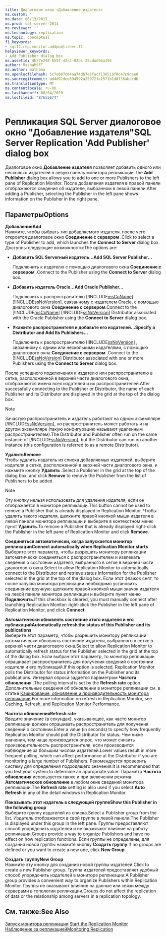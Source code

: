 ```yaml
---
title: Диалоговое окно «Добавление издателя»
ms.custom: ''
ms.date: 06/13/2017
ms.prod: sql-server-2014
ms.reviewer: ''
ms.technology: replication
ms.topic: conceptual
f1_keywords:
- sql12.rep.monitor.addpublisher.f1
helpviewer_keywords:
- Add Publisher dialog box
ms.assetid: 4b57e298-655f-42c2-82bc-25cdad94a194
author: MashaMSFT
ms.author: mathoma
ms.openlocfilehash: 5c7e607c04aa74db7e5facf13051bf0c47c9dae0
ms.sourcegitcommit: ad4d92dce894592a259721a1571b1d8736abacdb
ms.translationtype: MT
ms.contentlocale: ru-RU
ms.lasthandoff: 08/04/2020
ms.locfileid: "87655674"
---
```

# <a name="sql-server-replication-add-publisher-dialog-box"></a><span data-ttu-id="7307c-102">Репликация SQL Server диалоговое окно "Добавление издателя"</span><span class="sxs-lookup"><span data-stu-id="7307c-102">SQL Server Replication 'Add Publisher' dialog box</span></span> 
  <span data-ttu-id="7307c-103">Диалоговое окно **Добавление издателя** позволяет добавить одного или несколько издателей в левую панель монитора репликации.</span><span class="sxs-lookup"><span data-stu-id="7307c-103">The **Add Publisher** dialog box allows you to add to one or more Publishers to the left pane of Replication Monitor.</span></span> <span data-ttu-id="7307c-104">После добавления издателя в правой панели отображаются сведения об издателе, выбранном в левой панели.</span><span class="sxs-lookup"><span data-stu-id="7307c-104">After adding a Publisher, selecting the Publisher in the left pane shows information on the Publisher in the right pane.</span></span>  
  
## <a name="options"></a><span data-ttu-id="7307c-105">Параметры</span><span class="sxs-lookup"><span data-stu-id="7307c-105">Options</span></span>  
 <span data-ttu-id="7307c-106">**Добавление**</span><span class="sxs-lookup"><span data-stu-id="7307c-106">**Add**</span></span>  
 <span data-ttu-id="7307c-107">Нажмите, чтобы выбрать тип добавляемого издателя, после чего откроется диалоговое окно **Соединение с сервером** .</span><span class="sxs-lookup"><span data-stu-id="7307c-107">Click to select a type of Publisher to add, which launches the **Connect to Server** dialog box.</span></span> <span data-ttu-id="7307c-108">Доступны следующие возможности:</span><span class="sxs-lookup"><span data-stu-id="7307c-108">The options are:</span></span>  
  
-   <span data-ttu-id="7307c-109">**Добавить SQL Serverный издатель...**</span><span class="sxs-lookup"><span data-stu-id="7307c-109">**Add SQL Server Publisher...**</span></span>  
  
     <span data-ttu-id="7307c-110">Подключить к издателю с помощью диалогового окна **Соединение с сервером** .</span><span class="sxs-lookup"><span data-stu-id="7307c-110">Connect to the Publisher using the **Connect to Server** dialog box.</span></span>  
  
-   <span data-ttu-id="7307c-111">**Добавить издатель Oracle...**</span><span class="sxs-lookup"><span data-stu-id="7307c-111">**Add Oracle Publisher...**</span></span>  
  
     <span data-ttu-id="7307c-112">Подключить к распространителю [!INCLUDE[msCoName](../../includes/msconame-md.md)] [!INCLUDE[ssNoVersion](../../includes/ssnoversion-md.md)], связанному с издателем Oracle, с помощью диалогового окна **Соединение с сервером**.</span><span class="sxs-lookup"><span data-stu-id="7307c-112">Connect to the [!INCLUDE[msCoName](../../includes/msconame-md.md)] [!INCLUDE[ssNoVersion](../../includes/ssnoversion-md.md)] Distributor associated with the Oracle Publisher using the **Connect to Server** dialog box.</span></span>  
  
-   <span data-ttu-id="7307c-113">**Укажите распространителя и добавьте его издателей...**</span><span class="sxs-lookup"><span data-stu-id="7307c-113">**Specify a Distributor and Add Its Publishers...**</span></span>  
  
     <span data-ttu-id="7307c-114">Подключить к распространителю [!INCLUDE[ssNoVersion](../../includes/ssnoversion-md.md)] , связанному с одним или несколькими издателями, с помощью диалогового окна **Соединение с сервером** .</span><span class="sxs-lookup"><span data-stu-id="7307c-114">Connect to the [!INCLUDE[ssNoVersion](../../includes/ssnoversion-md.md)] Distributor associated with one or more Publishers using the **Connect to Server** dialog box.</span></span>  
  
 <span data-ttu-id="7307c-115">После успешного подключения к издателю или распространителю в сетке, расположенной в верхней части диалогового окна, отображаются имена всех издателей и их распространителей.</span><span class="sxs-lookup"><span data-stu-id="7307c-115">After successfully connecting to the Publisher or Distributor, the name of each Publisher and its Distributor are displayed in the grid at the top of the dialog box.</span></span>  
  
> [!NOTE]  
>  <span data-ttu-id="7307c-116">Зачастую распространитель и издатель работают на одном экземпляре [!INCLUDE[ssNoVersion](../../includes/ssnoversion-md.md)], но распространитель может работать и на другом экземпляре (такую конфигурацию называют удаленным распространителем).</span><span class="sxs-lookup"><span data-stu-id="7307c-116">The Distributor and Publisher often run on the same instance of [!INCLUDE[ssNoVersion](../../includes/ssnoversion-md.md)], but the Distributor can run on another instance (this configuration is referred to as a remote Distributor).</span></span>  
  
 <span data-ttu-id="7307c-117">**Удалить**</span><span class="sxs-lookup"><span data-stu-id="7307c-117">**Remove**</span></span>  
 <span data-ttu-id="7307c-118">Чтобы удалить издатель из списка добавляемых издателей, выберите издателя в сетке, расположенной в верхней части диалогового окна, и нажмите кнопку **Удалить** .</span><span class="sxs-lookup"><span data-stu-id="7307c-118">Select a Publisher in the grid at the top of the dialog box, and click **Remove** to remove the Publisher from the list of Publishers to be added.</span></span>  
  
> [!NOTE]  
>  <span data-ttu-id="7307c-119">Эту кнопку нельзя использовать для удаления издателя, если он отображается в мониторе репликации.</span><span class="sxs-lookup"><span data-stu-id="7307c-119">This button cannot be used to remove a Publisher that is already displayed in Replication Monitor.</span></span> <span data-ttu-id="7307c-120">Чтобы удалить такого издателя, щелкните правой кнопкой мыши издателя в левой панели монитора репликации и выберите в контекстном меню пункт **Удалить**.</span><span class="sxs-lookup"><span data-stu-id="7307c-120">To remove a Publisher that is already displayed right-click the Publisher in the left pane of Replication Monitor and click **Remove**.</span></span>  
  
 <span data-ttu-id="7307c-121">**Соединяться автоматически, когда запускается монитор репликации**</span><span class="sxs-lookup"><span data-stu-id="7307c-121">**Connect automatically when Replication Monitor starts**</span></span>  
 <span data-ttu-id="7307c-122">Выберите этот параметр, чтобы разрешить монитору репликации автоматически соединяться с распространителем и извлекать сведения о состоянии издателя, выбранного в сетке в верхней части диалогового окна.</span><span class="sxs-lookup"><span data-stu-id="7307c-122">Select to allow Replication Monitor to automatically connect to the Distributor and retrieve status information for the Publisher selected in the grid at the top of the dialog box.</span></span> <span data-ttu-id="7307c-123">Если этот флажок снят, то после запуска монитора репликации необходимо установить соединение вручную: щелкните правой кнопкой мыши значок издателя на левой панели монитора репликации и выберите пункт меню **Подключить**.</span><span class="sxs-lookup"><span data-stu-id="7307c-123">If this checkbox is cleared, you must manually connect after launching Replication Monitor: right-click the Publisher in the left pane of Replication Monitor, and click **Connect**.</span></span>  
  
 <span data-ttu-id="7307c-124">**Автоматически обновлять состояние этого издателя и его публикаций**</span><span class="sxs-lookup"><span data-stu-id="7307c-124">**Automatically refresh the status of this Publisher and its publications**</span></span>  
 <span data-ttu-id="7307c-125">Выберите этот параметр, чтобы разрешить монитору репликации автоматически обновлять состояние издателя, выбранного в сетке в верхней части диалогового окна.</span><span class="sxs-lookup"><span data-stu-id="7307c-125">Select to allow Replication Monitor to automatically refresh status for the Publisher selected in the grid at the top of the dialog box.</span></span> <span data-ttu-id="7307c-126">Если выбран этот параметр, то монитор репликации опрашивает распространитель для получения сведений о состоянии издателя и его публикаций.</span><span class="sxs-lookup"><span data-stu-id="7307c-126">If this option is selected, Replication Monitor polls the Distributor for status information on the Publisher and its publications.</span></span> <span data-ttu-id="7307c-127">Интервал опроса задается параметром **Частота обновления** .</span><span class="sxs-lookup"><span data-stu-id="7307c-127">The polling interval is set by the **Refresh rate** option.</span></span> <span data-ttu-id="7307c-128">Дополнительные сведения об обновлении в мониторе репликации см. в статье [Кэширование, обновление и производительность монитора репликации](monitor/caching-refresh-and-replication-monitor-performance.md).</span><span class="sxs-lookup"><span data-stu-id="7307c-128">For more information on refresh in Replication Monitor, see [Caching, Refresh, and Replication Monitor Performance](monitor/caching-refresh-and-replication-monitor-performance.md).</span></span>  
  
 <span data-ttu-id="7307c-129">**Частота обновления**</span><span class="sxs-lookup"><span data-stu-id="7307c-129">**Refresh rate**</span></span>  
 <span data-ttu-id="7307c-130">Введите значение (в секундах), указывающее, как часто монитор репликации должен опрашивать распространитель для получения сведений о состоянии.</span><span class="sxs-lookup"><span data-stu-id="7307c-130">Enter a value (in seconds) to specify how frequently Replication Monitor should poll the Distributor for status.</span></span> <span data-ttu-id="7307c-131">Чем ниже значения, тем чаще производится опрос, что может снизить производительность распространителя, если производится наблюдение за большим числом издателей.</span><span class="sxs-lookup"><span data-stu-id="7307c-131">Lower values result in more frequent polling, which can affect performance at the Distributor if you are monitoring a large number of Publishers.</span></span> <span data-ttu-id="7307c-132">Рекомендуется проверить систему для определения подходящего значения.</span><span class="sxs-lookup"><span data-stu-id="7307c-132">It is recommended that you test your system to determine an appropriate value.</span></span> <span data-ttu-id="7307c-133">Параметр **Частота обновления** используется также и при включении режима **Автоматическое обновление** в любом окне сведений монитора репликации.</span><span class="sxs-lookup"><span data-stu-id="7307c-133">The **Refresh rate** setting is also used if you select **Auto Refresh** in any of the detail windows in Replication Monitor.</span></span>  
  
 <span data-ttu-id="7307c-134">**Показывать этот издатель в следующей группе**</span><span class="sxs-lookup"><span data-stu-id="7307c-134">**Show this Publisher in the following group**</span></span>  
 <span data-ttu-id="7307c-135">Выберите группу издателей из списка.</span><span class="sxs-lookup"><span data-stu-id="7307c-135">Select a Publisher group from the list.</span></span> <span data-ttu-id="7307c-136">Издатель отображается в свой группе в левой панели.</span><span class="sxs-lookup"><span data-stu-id="7307c-136">The Publisher is displayed under this group in the left pane.</span></span> <span data-ttu-id="7307c-137">Группы предоставляют способ упорядочить издателей и не оказывают влияние на работу репликации.</span><span class="sxs-lookup"><span data-stu-id="7307c-137">Groups provide a way to organize Publishers and have no effect on how replication functions.</span></span> <span data-ttu-id="7307c-138">Если группы не определены, для создания новой группы нажмите кнопку **Создать группу**.</span><span class="sxs-lookup"><span data-stu-id="7307c-138">If no groups are defined or you want to create a new one, click **New Group**.</span></span>  
  
 <span data-ttu-id="7307c-139">**Создать группу**</span><span class="sxs-lookup"><span data-stu-id="7307c-139">**New Group**</span></span>  
 <span data-ttu-id="7307c-140">Нажмите эту кнопку для создания новой группы издателей.</span><span class="sxs-lookup"><span data-stu-id="7307c-140">Click to create a new Publisher group.</span></span> <span data-ttu-id="7307c-141">Группа издателей предоставляет удобный способ упорядочить издателей в мониторе репликации.</span><span class="sxs-lookup"><span data-stu-id="7307c-141">A Publisher group provides a convenient way to organize Publishers within Replication Monitor.</span></span> <span data-ttu-id="7307c-142">Группы не оказывают влияние на данные или связи между серверами в топологии репликации.</span><span class="sxs-lookup"><span data-stu-id="7307c-142">Groups do not affect the replication of data or the relationship among servers in a replication topology.</span></span>  
  
## <a name="see-also"></a><span data-ttu-id="7307c-143">См. также:</span><span class="sxs-lookup"><span data-stu-id="7307c-143">See Also</span></span>  
 <span data-ttu-id="7307c-144">[Запуск монитора репликации](monitor/start-the-replication-monitor.md) </span><span class="sxs-lookup"><span data-stu-id="7307c-144">[Start the Replication Monitor](monitor/start-the-replication-monitor.md) </span></span>  
 [<span data-ttu-id="7307c-145">Наблюдение за репликацией</span><span class="sxs-lookup"><span data-stu-id="7307c-145">Monitoring Replication</span></span>](monitoring-replication.md)  
  
  
